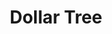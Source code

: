 ---
title: "Dollar Tree"
url: /kissimmee/dollar-tree-west-irlo-bronson-memorial-highway-2/
shop: variety store
---